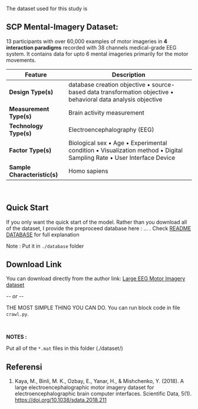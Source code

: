 The dataset used for this study is

## SCP Mental-Imagery Dataset: 

13 participants with over 60,000 examples of motor imageries in **4 interaction paradigms** recorded with 38 channels medical-grade EEG system. It contains data for upto 6 mental imageries primarily for the motor movements.

| **Feature**               | **Description**                                            |
|-------------------------|----------------------------------------------------------|
| **Design Type(s)**         | database creation objective • source-based data transformation objective • behavioral data analysis objective                     |
| **Measurement Type(s)**       | Brain activity measurement      |
| **Technology Type(s)**        | Electroencephalography (EEG) |
| **Factor Type(s)**  | Biological sex • Age • Experimental condition • Visualization method • Digital Sampling Rate • User Interface Device        |
| **Sample Characteristic(s)**| Homo sapiens          |

<br>

## Quick Start

If you only want the quick start of the model. Rather than you download all of the dataset, I provide the preproceed database here : ... . Check <a href="../database/README.MD">README DATABASE</a> for full explanation

Note : Put it in ```./database``` folder


## Download Link

You can download directly from the author link:
<a href="https://figshare.com/collections/A_large_electroencephalographic_motor_imagery_dataset_for_electroencephalographic_brain_computer_interfaces/3917698">
    Large EEG Motor Imagery dataset
</a>

*-- or --*

THE MOST SIMPLE THING YOU CAN DO. You can run block code in file ```crawl.py```. 

<br>

**NOTES :**

Put all of the ```*.mat``` files in this folder (./dataset/)


## Referensi
1. Kaya, M., Binli, M. K., Ozbay, E., Yanar, H., & Mishchenko, Y. (2018). A large electroencephalographic motor imagery dataset for electroencephalographic brain computer interfaces. Scientific Data, 5(1). https://doi.org/10.1038/sdata.2018.211
